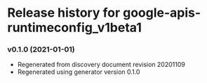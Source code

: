# Release history for google-apis-runtimeconfig_v1beta1

### v0.1.0 (2021-01-01)

* Regenerated from discovery document revision 20201109
* Regenerated using generator version 0.1.0

